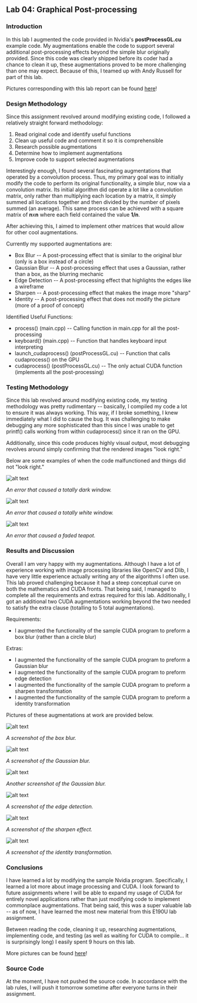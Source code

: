 ## Lab 04: Graphical Post-processing

### Introduction
In this lab I augmented the code provided in Nvidia's **postProcessGL.cu** example code. My augmentations enable the code to 
support several additional post-processing effects beyond the simple blur originally provided. Since this code was clearly
shipped before its coder had a chance to clean it up, these augmentations proved to be more challenging than one may expect.
Because of this, I teamed up with Andy Russell for part of this lab. 

Pictures corresponding with this lab report can be found [here](https://github.com/afishberg/e190/tree/master/lab04_pictures)!

### Design Methodology
Since this assignment revolved around modifying existing code, I followed a relatively straight forward methodology:
1.   Read original code and identify useful functions
2.   Clean up useful code and comment it so it is comprehensible
3.   Research possible augmentations
4.   Determine how to implement augmentations
5.   Improve code to support selected augmentations

Interestingly enough, I found several fascinating augmentations that operated by a convolution process. Thus, my primary
goal was to initially modify the code to perform its original functionality, a simple blur, now via a convolution matrix.
Its initial algorithm did operate a lot like a convolution matrix, only rather than multiplying each location by a matrix,
it simply summed all locations together and then divided by the number of pixels summed (an average). This same process can
be achieved with a square matrix of **n**x**n** where each field contained the value **1/n**.

After achieving this, I aimed to implement other matrices that would allow for other cool augmentations.

Currently my supported augmentations are:
*   Box Blur -- A post-processing effect that is similar to the original blur (only is a box instead of a circle)
*   Gaussian Blur -- A post-processing effect that uses a Gaussian, rather than a box, as the blurring mechanic
*   Edge Detection -- A post-processing effect that highlights the edges like a wireframe
*   Sharpen -- A post-processing effect that makes the image more "sharp"
*   Identity -- A post-processing effect that does not modify the picture (more of a proof of concept)

Identified Useful Functions:
*   process() (main.cpp) -- Calling function in main.cpp for all the post-processing
*   keyboard() (main.cpp) -- Function that handles keyboard input interpreting
*   launch_cudaprocess() (postProcessGL.cu) -- Function that calls cudaprocess() on the GPU
*   cudaprocess() (postProcessGL.cu) -- The only actual CUDA function (implements all the post-processing)


### Testing Methodology
Since this lab revolved around modifying existing code, my testing methodology was pretty rudimentary -- basically, I 
compiled my code a lot to ensure it was always working. This way, if I broke something, I knew immediately what I did to
cause the bug. It was challenging to make debugging any more sophisticated than this since I was unable to get printf()
calls working from within cudaprocess() since it ran on the GPU.

Additionally, since this code produces highly visual output, most debugging revolves around simply confirming that the
rendered images "look right."

Below are some examples of when the code malfunctioned and things did not "look right."

![alt text](https://raw.githubusercontent.com/afishberg/e190/master/lab04_pictures/malfunction_dark.png "An error that caused a totally dark window.")

*An error that caused a totally dark window.*


![alt text](https://raw.githubusercontent.com/afishberg/e190/master/lab04_pictures/malfunction_white.png "An error that caused a totally white window.")

*An error that caused a totally white window.*

![alt text](https://raw.githubusercontent.com/afishberg/e190/master/lab04_pictures/malfunction_teapot.png "An error that caused a faded teapot.")

*An error that caused a faded teapot.*

### Results and Discussion
Overall I am very happy with my augmentations. Although I have a lot of experience working with image processing libraries
like OpenCV and Dlib, I have very little experience actually writing any of the algorithms I often use. This lab proved
challenging because it had a steep conceptual curve on both the mathematics and CUDA fronts. That being said, I managed
to complete all the requirements and extras required for this lab. Additionally, I got an additional two CUDA augmentations
working beyond the two needed to satisfy the extra clause (totalling to 5 total augmentations).

Requirements:
- I augmented the functionality of the sample CUDA program to preform a box blur (rather than a circle blur)

Extras:
- I augmented the functionality of the sample CUDA program to preform a Gaussian blur
- I augmented the functionality of the sample CUDA program to preform edge detection
- I augmented the functionality of the sample CUDA program to preform a sharpen transformation
- I augmented the functionality of the sample CUDA program to preform a identity transformation

Pictures of these augmentations at work are provided below.

![alt text](https://raw.githubusercontent.com/afishberg/e190/master/lab04_pictures/box.png "A screenshot of the box blur.")

*A screenshot of the box blur.*

![alt text](https://raw.githubusercontent.com/afishberg/e190/master/lab04_pictures/gaussian.png "A screenshot of the Gaussian blur.")

*A screenshot of the Gaussian blur.*

![alt text](https://raw.githubusercontent.com/afishberg/e190/master/lab04_pictures/gaussian2.png "Another screenshot of the Gaussian blur.")

*Another screenshot of the Gaussian blur.*

![alt text](https://raw.githubusercontent.com/afishberg/e190/master/lab04_pictures/edgedetect.png "A screenshot of the edge detection.")

*A screenshot of the edge detection.*

![alt text](https://raw.githubusercontent.com/afishberg/e190/master/lab04_pictures/sharpen.png "A screenshot of the sharpen effect.")

*A screenshot of the sharpen effect.*

![alt text](https://raw.githubusercontent.com/afishberg/e190/master/lab04_pictures/gaussian.png "A screenshot of the identity transformation.")

*A screenshot of the identity transformation.*

### Conclusions
I have learned a lot by modifying the sample Nvidia program. Specifically, I learned a lot more about image processing and
CUDA. I look forward to future assignments where I will be able to expand my usage of CUDA for entirely novel applications
rather than just modifying code to implement commonplace augmentations. That being said, this was a super valuable lab -- as
of now, I have learned the most new material from this E190U lab assignment.

Between reading the code, cleaning it up, researching augmentations, implementing code, and testing (as well as waiting
for CUDA to compile... it is surprisingly long) I easily spent 9 hours on this lab.

More pictures can be found [here](https://github.com/afishberg/e190/tree/master/lab04_pictures)!


### Source Code
At the moment, I have not pushed the source code. In accordance with the lab rules, I will push it tomorrow sometime after
everyone turns in their assignment.

